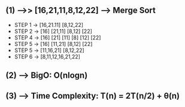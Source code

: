 
## (1) -->> [16,21,11,8,12,22] --> Merge Sort

* STEP 1 -> [16,21.11] [8,12,22]
* STEP 2 -> [16] [21,11]    [8,12] [22]
* STEP 4 -> [16] [21] [11]   [8] [12] [22]
* STEP 5 -> [16] [11,21]    [8,12] [22]
* STEP 5 -> [11,16,21]  [8,12,22]
* STEP 6 -> [8,11,12,16,21,22]

## (2) --> BigO: O(nlogn) 

## (3) --> Time Complexity: T(n) = 2T(n/2) + θ(n)
                         
                         
